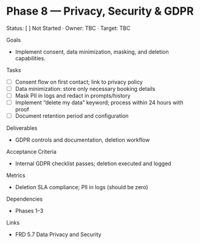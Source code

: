 # Phase 8 — Privacy, Security & GDPR

Status: [ ] Not Started · Owner: TBC · Target: TBC

Goals
- Implement consent, data minimization, masking, and deletion capabilities.

Tasks
- [ ] Consent flow on first contact; link to privacy policy
- [ ] Data minimization: store only necessary booking details
- [ ] Mask PII in logs and redact in prompts/history
- [ ] Implement “delete my data” keyword; process within 24 hours with proof
- [ ] Document retention period and configuration

Deliverables
- GDPR controls and documentation, deletion workflow

Acceptance Criteria
- Internal GDPR checklist passes; deletion executed and logged

Metrics
- Deletion SLA compliance; PII in logs (should be zero)

Dependencies
- Phases 1–3

Links
- FRD 5.7 Data Privacy and Security

